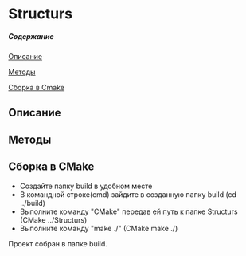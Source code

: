 # Structurs

##### Содержание 
[Описание](#descrip)

[Методы](#methods)

[Сборка в Cmake](#Cmake)

<a name="descrip"><h2>Описание</h2></a>

<a name="methods"><h2>Методы</h2></a>

<a name="Cmake"><h2>Сборка в CMake</h2></a>
+ Создайте папку build в удобном месте
+ В командной строке(cmd) зайдите в созданную папку build (cd ../build)
+ Выполните команду "СMake" передав ей путь к папке Structurs (CMake ../Structurs)
+ Выполните команду "make ./" (CMake make ./)

Проект собран в папке build.
